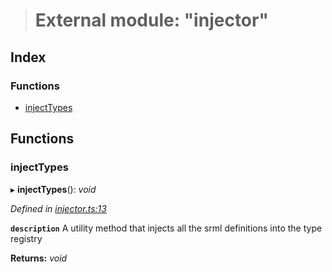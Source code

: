 > # External module: "injector"

## Index

### Functions

* [injectTypes](_injector_.md#injecttypes)

## Functions

###  injectTypes

▸ **injectTypes**(): *void*

*Defined in [injector.ts:13](https://github.com/polkadot-js/api/blob/b595428/packages/types/src/injector.ts#L13)*

**`description`** A utility method that injects all the srml definitions into the type registry

**Returns:** *void*